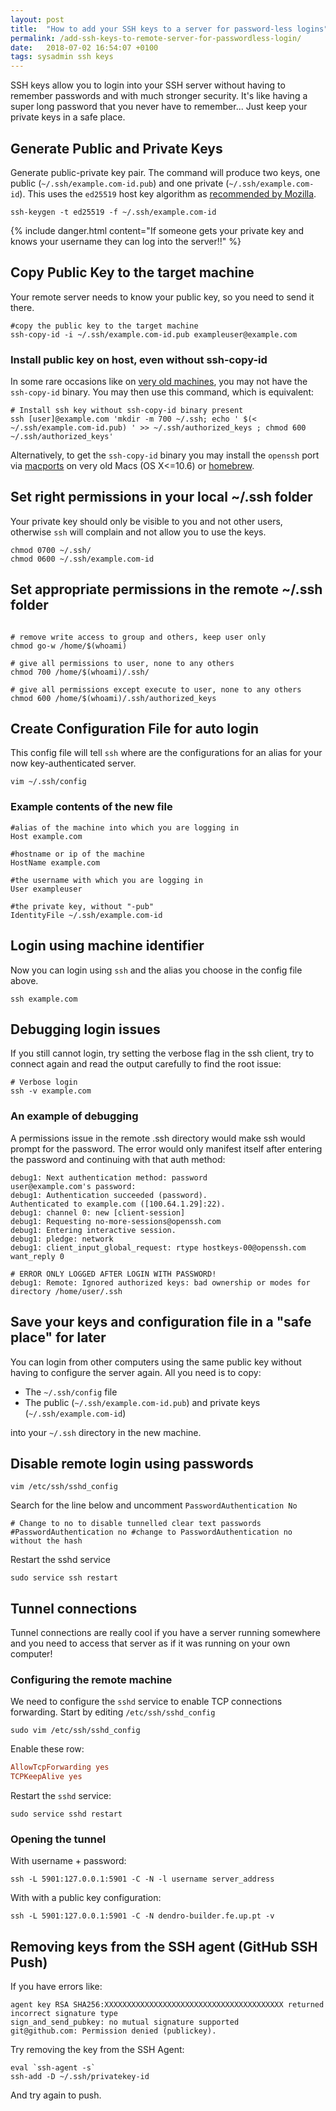 ```yaml
---
layout: post
title:  "How to add your SSH keys to a server for password-less logins"
permalink: /add-ssh-keys-to-remote-server-for-passwordless-login/
date:   2018-07-02 16:54:07 +0100
tags: sysadmin ssh keys
---
```


SSH keys allow you to login into your SSH server without having to remember passwords and with much stronger security. It's like having a super long password that you never have to remember... Just keep your private keys in a safe place.

## Generate Public and Private Keys

Generate public-private key pair. The command will produce two keys, one public (`~/.ssh/example.com-id.pub`) and one private (`~/.ssh/example.com-id`). This uses the `ed25519` host key algorithm as [recommended by Mozilla](https://infosec.mozilla.org/guidelines/openssh).

```shell
ssh-keygen -t ed25519 -f ~/.ssh/example.com-id
```

{% include danger.html content="If someone gets your private key and knows your username they can log into the server!!" %}

## Copy Public Key to the target machine

Your remote server needs to know your public key, so you need to send it there.

```shell
#copy the public key to the target machine
ssh-copy-id -i ~/.ssh/example.com-id.pub exampleuser@example.com
```

### Install public key on host, even without ssh-copy-id

In some rare occasions like on [very old machines](/posts/using-a-vintage-mac-with-106-snow-leopard-in-2022), you may not have the `ssh-copy-id` binary. You may then use this command, which is equivalent:

```shell
# Install ssh key without ssh-copy-id binary present
ssh [user]@example.com 'mkdir -m 700 ~/.ssh; echo ' $(< ~/.ssh/example.com-id.pub) ' >> ~/.ssh/authorized_keys ; chmod 600 ~/.ssh/authorized_keys'
```

Alternatively, to get the `ssh-copy-id` binary you may install the `openssh` port via [macports](https://ports.macports.org/port/openssh/) on very old Macs (OS X<=10.6) or [homebrew](https://formulae.brew.sh/formula/openssh). 


## Set right permissions in your local ~/.ssh folder

Your private key should only be visible to you and not other users, otherwise `ssh` will complain and not allow you to use the keys.

```shell
chmod 0700 ~/.ssh/
chmod 0600 ~/.ssh/example.com-id
```

## Set appropriate permissions in the remote ~/.ssh folder

```shell

# remove write access to group and others, keep user only
chmod go-w /home/$(whoami) 

# give all permissions to user, none to any others
chmod 700 /home/$(whoami)/.ssh/

# give all permissions except execute to user, none to any others
chmod 600 /home/$(whoami)/.ssh/authorized_keys 
````

## Create Configuration File for auto login

This config file will tell `ssh` where are the configurations for an alias for your now key-authenticated server.

```shell
vim ~/.ssh/config
```

### Example contents of the new file

```shell
#alias of the machine into which you are logging in
Host example.com

#hostname or ip of the machine
HostName example.com

#the username with which you are logging in
User exampleuser

#the private key, without "-pub"
IdentityFile ~/.ssh/example.com-id
```


## Login using machine identifier

Now you can login using `ssh` and the alias you choose in the config file above.

```shell
ssh example.com
```

## Debugging login issues

If you still cannot login, try setting the verbose flag in the ssh client, try to connect again and read the output carefully to find the root issue:

```shell
# Verbose login
ssh -v example.com
````

### An example of debugging

A permissions issue in the remote .ssh directory would make ssh would prompt for the password. The error would only manifest itself after entering the password and continuing with that auth method:

```shell
debug1: Next authentication method: password
user@example.com's password:
debug1: Authentication succeeded (password).
Authenticated to example.com ([100.64.1.29]:22).
debug1: channel 0: new [client-session]
debug1: Requesting no-more-sessions@openssh.com
debug1: Entering interactive session.
debug1: pledge: network
debug1: client_input_global_request: rtype hostkeys-00@openssh.com want_reply 0

# ERROR ONLY LOGGED AFTER LOGIN WITH PASSWORD!
debug1: Remote: Ignored authorized keys: bad ownership or modes for directory /home/user/.ssh 
```

## Save your keys and configuration file in a "safe place" for later

You can login from other computers using the same public key without having to configure the server again.
All you need is to copy:

 - The `~/.ssh/config` file
 - The public (`~/.ssh/example.com-id.pub`) and private keys (`~/.ssh/example.com-id`)

into your `~/.ssh` directory in the new machine.

## Disable remote login using passwords

```shell
vim /etc/ssh/sshd_config
```

Search for the line below and uncomment `PasswordAuthentication No`

```shell
# Change to no to disable tunnelled clear text passwords
#PasswordAuthentication no #change to PasswordAuthentication no without the hash
```

Restart the sshd service

```shell
sudo service ssh restart
```
## Tunnel connections

Tunnel connections are really cool if you have a server running somewhere and you need to access that server as if it was running on your own computer!

### Configuring the remote machine

We need to configure the `sshd` service to enable TCP connections forwarding. Start by editing `/etc/ssh/sshd_config`

```shell
sudo vim /etc/ssh/sshd_config
```

Enable these row:

```conf
AllowTcpForwarding yes
TCPKeepAlive yes
```

Restart the `sshd` service:

```shell
sudo service sshd restart
```

### Opening the tunnel

With username + password:

```shell
ssh -L 5901:127.0.0.1:5901 -C -N -l username server_address
```

With with a public key configuration:

```shell
ssh -L 5901:127.0.0.1:5901 -C -N dendro-builder.fe.up.pt -v
```

## Removing keys from the SSH agent (GitHub SSH Push)

If you have errors like:

```shell
agent key RSA SHA256:XXXXXXXXXXXXXXXXXXXXXXXXXXXXXXXXXXXXXXXX returned incorrect signature type
sign_and_send_pubkey: no mutual signature supported
git@github.com: Permission denied (publickey).
```

Try removing the key from the SSH Agent:

```shell
eval `ssh-agent -s`
ssh-add -D ~/.ssh/privatekey-id
```

And try again to push. 

